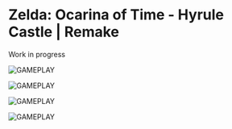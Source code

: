 # Zelda: Ocarina of Time - Hyrule Castle | Remake

Work in progress

![GAMEPLAY](https://iili.io/HG9HlAF.png)

![GAMEPLAY](https://iili.io/HG9HMMv.png)

![GAMEPLAY](https://iili.io/HG9HMMv.png)

![GAMEPLAY](https://iili.io/HG9Hc91.png)



 
